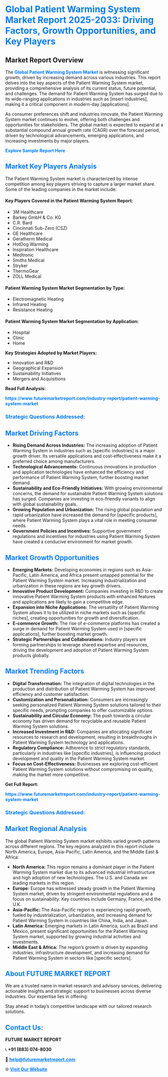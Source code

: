<h1 style="color: #007BFF;">Global Patient Warming System Market Report 2025-2033: Driving Factors, Growth Opportunities, and Key Players</h1>

<section id="overview">
<h2>Market Report Overview</h2>
<p>The <a href="https://www.futuremarketreport.com/industry-report/patient-warming-system-market" style="color: #007BFF; text-decoration: none;"><strong>Global Patient Warming System Market</strong></a> is witnessing significant growth, driven by increasing demand across various industries. This report delves into the key aspects of the Patient Warming System market, providing a comprehensive analysis of its current status, future potential, and challenges. The demand for Patient Warming System has surged due to its wide-ranging applications in industries such as [insert industries], making it a critical component in modern-day [applications].</p>
<p>As consumer preferences shift and industries innovate, the Patient Warming System market continues to evolve, offering both challenges and opportunities for stakeholders. The global market is expected to expand at a substantial compound annual growth rate (CAGR) over the forecast period, driven by technological advancements, emerging applications, and increasing investments by major players.</p>
</section>

<section id="overview">
<p><a href="https://www.futuremarketreport.com/request-sample/reportId=84274" style="color: #007BFF; text-decoration: none;"><strong>Explore Sample Report Here</strong></a></p>
</section>

<section id="key-players">
<h2 style="color: #007BFF;">Market Key Players Analysis</h2>
<p>The Patient Warming System market is characterized by intense competition among key players striving to capture a larger market share. Some of the leading companies in the market include:</p>
<h4>Key Players Covered in the Patient Warming System Report:</h4>
<ul><li>3M Healthcare</li><li>Barkey GmbH &amp; Co. KG</li><li>C.R. Bard</li><li>Cincinnati Sub-Zero (CSZ)</li><li>GE Healthcare</li><li>Geratherm Medical</li><li>HotDog Warming</li><li>Inspiration Healthcare</li><li>Medtronic</li><li>Smiths Medical</li><li>Stryker</li><li>ThermoGear</li><li>ZOLL Medical</li></ul>
<h4>Patient Warming System Market Segmentation by Type:</h4>
<ul><li>Electromagnetic Heating</li><li>Infrared Heating</li><li>Resistance Heating</li></ul>

<h4>Patient Warming System Market Segmentation by Application:</h4>
<ul><li>Hospital</li><li>Clinic</li><li>Home</li></ul>
<p><strong>Key Strategies Adopted by Market Players:</strong></p>
<ul>
<li>Innovation and R&D</li>
<li>Geographical Expansion</li>
<li>Sustainability Initiatives</li>
<li>Mergers and Acquisitions</li>
</ul>
</section>

<section>
<p><strong>Read Full Analysis: </strong></p><a href="https://www.futuremarketreport.com/industry-report/patient-warming-system-market" style="color: #007BFF; text-decoration: none;"><strong>https://www.futuremarketreport.com/industry-report/patient-warming-system-market</strong></a>
<h3 style="color: #007BFF;">Strategic Questions Addressed:</h3>
</section>

<section id="driving-factors">
<h2 style="color: #007BFF;">Market Driving Factors</h2>
<ul>
<li><strong>Rising Demand Across Industries:</strong> The increasing adoption of Patient Warming System in industries such as [specific industries] is a major growth driver. Its versatile applications and cost-effectiveness make it a preferred choice among manufacturers.</li>
<li><strong>Technological Advancements:</strong> Continuous innovations in production and application technologies have enhanced the efficiency and performance of Patient Warming System, further boosting market demand.</li>
<li><strong>Sustainability and Eco-Friendly Initiatives:</strong> With growing environmental concerns, the demand for sustainable Patient Warming System solutions has surged. Companies are investing in eco-friendly variants to align with global sustainability goals.</li>
<li><strong>Growing Population and Urbanization:</strong> The rising global population and rapid urbanization have increased the demand for [specific products], where Patient Warming System plays a vital role in meeting consumer needs.</li>
<li><strong>Government Policies and Incentives:</strong> Supportive government regulations and incentives for industries using Patient Warming System have created a conducive environment for market growth.</li>
</ul>
</section>

<section id="growth-opportunities">
<h2 style="color: #007BFF;">Market Growth Opportunities</h2>
<ul>
<li><strong>Emerging Markets:</strong> Developing economies in regions such as Asia-Pacific, Latin America, and Africa present untapped potential for the Patient Warming System market. Increasing industrialization and urbanization in these regions are key growth drivers.</li>
<li><strong>Innovative Product Development:</strong> Companies investing in R&D to create innovative Patient Warming System products with enhanced features and applications are likely to gain a competitive edge.</li>
<li><strong>Expansion into Niche Applications:</strong> The versatility of Patient Warming System allows it to be utilized in niche markets such as [specific niches], creating opportunities for growth and diversification.</li>
<li><strong>E-commerce Growth:</strong> The rise of e-commerce platforms has created a surge in demand for Patient Warming System used in [specific applications], further boosting market growth.</li>
<li><strong>Strategic Partnerships and Collaborations:</strong> Industry players are forming partnerships to leverage shared expertise and resources, driving the development and adoption of Patient Warming System products globally.</li>
</ul>
</section>

<section id="trending-factors">
<h2 style="color: #007BFF;">Market Trending Factors</h2>
<ul>
<li><strong>Digital Transformation:</strong> The integration of digital technologies in the production and distribution of Patient Warming System has improved efficiency and customer satisfaction.</li>
<li><strong>Customization and Personalization:</strong> Consumers are increasingly seeking personalized Patient Warming System solutions tailored to their specific needs, prompting companies to offer customizable options.</li>
<li><strong>Sustainability and Circular Economy:</strong> The push towards a circular economy has driven demand for recyclable and reusable Patient Warming System solutions.</li>
<li><strong>Increased Investment in R&D:</strong> Companies are allocating significant resources to research and development, resulting in breakthroughs in Patient Warming System technology and applications.</li>
<li><strong>Regulatory Compliance:</strong> Adherence to strict regulatory standards, particularly in industries like [specific industries], is influencing product development and quality in the Patient Warming System market.</li>
<li><strong>Focus on Cost-Effectiveness:</strong> Businesses are exploring cost-efficient Patient Warming System solutions without compromising on quality, making the market more competitive.</li>
</ul>
</section>

<section>
<p><strong>Get Full Report: </strong></p><a href="https://www.futuremarketreport.com/industry-report/patient-warming-system-market" style="color: #007BFF; text-decoration: none;"><strong>https://www.futuremarketreport.com/industry-report/patient-warming-system-market</strong></a>
<h3 style="color: #007BFF;">Strategic Questions Addressed:</h3>
</section>


<section id="regional-analysis">
<h2 style="color: #007BFF;">Market Regional Analysis</h2>
<p>The global Patient Warming System market exhibits varied growth patterns across different regions. The key regions analyzed in this report include North America, Europe, Asia-Pacific, Latin America, and the Middle East & Africa:</p>
<ul>
<li><strong>North America:</strong> This region remains a dominant player in the Patient Warming System market due to its advanced industrial infrastructure and high adoption of new technologies. The U.S. and Canada are leading markets in this region.</li>
<li><strong>Europe:</strong> Europe has witnessed steady growth in the Patient Warming System market, driven by stringent environmental regulations and a focus on sustainability. Key countries include Germany, France, and the U.K.</li>
<li><strong>Asia-Pacific:</strong> The Asia-Pacific region is experiencing rapid growth, fueled by industrialization, urbanization, and increasing demand for Patient Warming System in countries like China, India, and Japan.</li>
<li><strong>Latin America:</strong> Emerging markets in Latin America, such as Brazil and Mexico, present significant opportunities for the Patient Warming System market, supported by growing industrial activities and investments.</li>
<li><strong>Middle East & Africa:</strong> The region’s growth is driven by expanding industries, infrastructure development, and increasing demand for Patient Warming System in sectors like [specific sectors].</li>
</ul>
</section>

<footer>
<h2 style="color: #007BFF;">About FUTURE MARKET REPORT</h2>
<p>We are a trusted name in market research and advisory services, delivering actionable insights and strategic support to businesses across diverse industries. Our expertise lies in offering:</p>

<p>Stay ahead in today’s competitive landscape with our tailored research solutions.</p>

<h2 style="color: #007BFF;">Contact Us:</h2>
<p><strong>FUTURE MARKET REPORT</strong></p>
<p>📞 <strong>+91 (883) 074-8030</strong></p>
<p>📧 <strong><a href="mailto:help@futuremarketreport.com" style="color: #007BFF;">help@futuremarketreport.com</a></strong></p>
<p>🌐 <strong><a href="https://www.futuremarketreport.com/" style="color: #007BFF;">Visit Our Website</a></strong></p>
</footer>